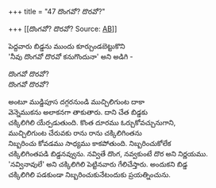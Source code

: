 +++
title = "47 దొంగవో? దొరవో?"

+++
[[దొంగవో? దొరవో?	Source: [AB](https://andhrabharati.com/strI_bAla/bAlabhASha/doMgavO_doravO.html)]]

పెద్దవారు బిడ్డను ముందు కూర్చుండబెట్టుకొని  
'నీవు దొంగవో దొరవో కనుగొందునా' అని అడిగి -  
  
దొంగవో దొరవో?  
దొంగవో దొరవో?  
  
అంటూ ముడ్డిపూస దగ్గరనుండి ముచ్చిలిగుంట దాకా  
వెన్నెముకను అలాకనగా తాకుతారు. దాని చేత బిడ్డకు  
చక్కిలిగిలి యేర్పడుతుంది. కొంత దూరము ఓర్చుకోవచ్చునుగాని,  
ముచ్చిలిగుంట చేరువకు రాను రాను చక్కిలిగింతను  
నిబ్బరించు కోవడము సాధ్యము కాకపోతుంది. నిబ్బరించుకోలేక  
చక్కిలిగింతపడి బిడ్డనవ్వును. నవ్వితే దొంగ, నవ్వకుంటే దొర అని నిర్ణయము.  
'నవ్వినావులే' అని చక్కిలిగిలి పెట్టినవారు గేలిచేస్తారు. అందుకని బిడ్డ  
చక్కిలిగిలి పడకుండా నిబ్బరించుకునేటందుకు ప్రయత్నించును.  
